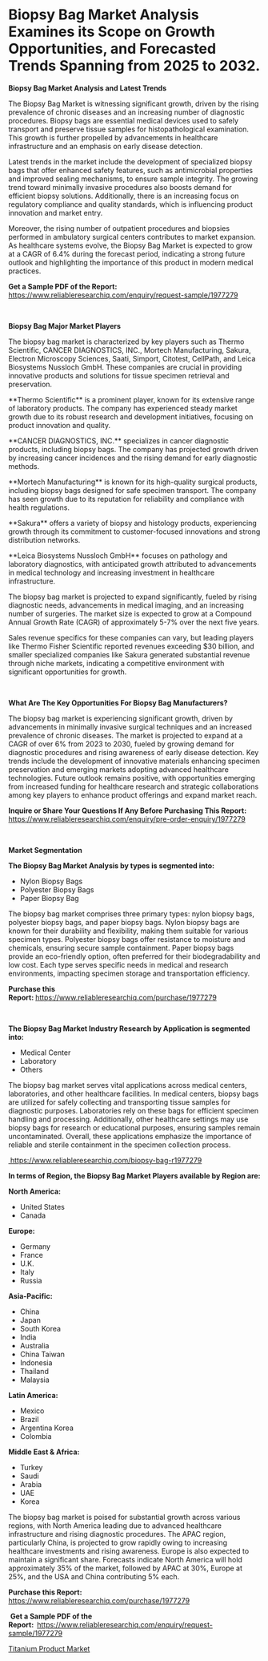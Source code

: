 <p><h1>Biopsy Bag Market Analysis Examines its Scope on Growth Opportunities, and Forecasted Trends Spanning from 2025 to 2032.</h1></p><p><strong>Biopsy Bag Market Analysis and Latest Trends</strong></p>
<p><p>The Biopsy Bag Market is witnessing significant growth, driven by the rising prevalence of chronic diseases and an increasing number of diagnostic procedures. Biopsy bags are essential medical devices used to safely transport and preserve tissue samples for histopathological examination. This growth is further propelled by advancements in healthcare infrastructure and an emphasis on early disease detection. </p><p>Latest trends in the market include the development of specialized biopsy bags that offer enhanced safety features, such as antimicrobial properties and improved sealing mechanisms, to ensure sample integrity. The growing trend toward minimally invasive procedures also boosts demand for efficient biopsy solutions. Additionally, there is an increasing focus on regulatory compliance and quality standards, which is influencing product innovation and market entry.</p><p>Moreover, the rising number of outpatient procedures and biopsies performed in ambulatory surgical centers contributes to market expansion. As healthcare systems evolve, the Biopsy Bag Market is expected to grow at a CAGR of 6.4% during the forecast period, indicating a strong future outlook and highlighting the importance of this product in modern medical practices.</p></p>
<p><strong>Get a Sample PDF of the Report:&nbsp;</strong> <a href="https://www.reliableresearchiq.com/enquiry/request-sample/1977279?utm_campaign=2757&utm_medium=2&utm_source=Github&utm_content=ia&utm_term=01042025&utm_id=biopsy-bag">https://www.reliableresearchiq.com/enquiry/request-sample/1977279</a></p>
<p>&nbsp;</p>
<p><strong>Biopsy Bag Major Market Players</strong></p>
<p><p>The biopsy bag market is characterized by key players such as Thermo Scientific, CANCER DIAGNOSTICS, INC., Mortech Manufacturing, Sakura, Electron Microscopy Sciences, Saati, Simport, Citotest, CellPath, and Leica Biosystems Nussloch GmbH. These companies are crucial in providing innovative products and solutions for tissue specimen retrieval and preservation.</p><p>**Thermo Scientific** is a prominent player, known for its extensive range of laboratory products. The company has experienced steady market growth due to its robust research and development initiatives, focusing on product innovation and quality. </p><p>**CANCER DIAGNOSTICS, INC.** specializes in cancer diagnostic products, including biopsy bags. The company has projected growth driven by increasing cancer incidences and the rising demand for early diagnostic methods. </p><p>**Mortech Manufacturing** is known for its high-quality surgical products, including biopsy bags designed for safe specimen transport. The company has seen growth due to its reputation for reliability and compliance with health regulations.</p><p>**Sakura** offers a variety of biopsy and histology products, experiencing growth through its commitment to customer-focused innovations and strong distribution networks.</p><p>**Leica Biosystems Nussloch GmbH** focuses on pathology and laboratory diagnostics, with anticipated growth attributed to advancements in medical technology and increasing investment in healthcare infrastructure.</p><p>The biopsy bag market is projected to expand significantly, fueled by rising diagnostic needs, advancements in medical imaging, and an increasing number of surgeries. The market size is expected to grow at a Compound Annual Growth Rate (CAGR) of approximately 5-7% over the next five years.</p><p>Sales revenue specifics for these companies can vary, but leading players like Thermo Fisher Scientific reported revenues exceeding $30 billion, and smaller specialized companies like Sakura generated substantial revenue through niche markets, indicating a competitive environment with significant opportunities for growth.</p></p>
<p>&nbsp;</p>
<p><strong>What Are The Key Opportunities For Biopsy Bag Manufacturers?</strong></p>
<p><p>The biopsy bag market is experiencing significant growth, driven by advancements in minimally invasive surgical techniques and an increased prevalence of chronic diseases. The market is projected to expand at a CAGR of over 6% from 2023 to 2030, fueled by growing demand for diagnostic procedures and rising awareness of early disease detection. Key trends include the development of innovative materials enhancing specimen preservation and emerging markets adopting advanced healthcare technologies. Future outlook remains positive, with opportunities emerging from increased funding for healthcare research and strategic collaborations among key players to enhance product offerings and expand market reach.</p></p>
<p><strong>Inquire or Share Your Questions If Any Before Purchasing This Report:</strong> <a href="https://www.reliableresearchiq.com/enquiry/pre-order-enquiry/1977279?utm_campaign=2757&utm_medium=2&utm_source=Github&utm_content=ia&utm_term=01042025&utm_id=biopsy-bag">https://www.reliableresearchiq.com/enquiry/pre-order-enquiry/1977279</a></p>
<p>&nbsp;</p>
<p><strong>Market Segmentation</strong></p>
<p><strong>The Biopsy Bag Market Analysis by types is segmented into:</strong></p>
<p><ul><li>Nylon Biopsy Bags</li><li>Polyester Biopsy Bags</li><li>Paper Biopsy Bag</li></ul></p>
<p><p>The biopsy bag market comprises three primary types: nylon biopsy bags, polyester biopsy bags, and paper biopsy bags. Nylon biopsy bags are known for their durability and flexibility, making them suitable for various specimen types. Polyester biopsy bags offer resistance to moisture and chemicals, ensuring secure sample containment. Paper biopsy bags provide an eco-friendly option, often preferred for their biodegradability and low cost. Each type serves specific needs in medical and research environments, impacting specimen storage and transportation efficiency.</p></p>
<p><strong>Purchase this Report:&nbsp;</strong><a href="https://www.reliableresearchiq.com/purchase/1977279?utm_campaign=2757&utm_medium=2&utm_source=Github&utm_content=ia&utm_term=01042025&utm_id=biopsy-bag">https://www.reliableresearchiq.com/purchase/1977279</a></p>
<p>&nbsp;</p>
<p><strong>The Biopsy Bag Market Industry Research by Application is segmented into:</strong></p>
<p><ul><li>Medical Center</li><li>Laboratory</li><li>Others</li></ul></p>
<p><p>The biopsy bag market serves vital applications across medical centers, laboratories, and other healthcare facilities. In medical centers, biopsy bags are utilized for safely collecting and transporting tissue samples for diagnostic purposes. Laboratories rely on these bags for efficient specimen handling and processing. Additionally, other healthcare settings may use biopsy bags for research or educational purposes, ensuring samples remain uncontaminated. Overall, these applications emphasize the importance of reliable and sterile containment in the specimen collection process.</p></p>
<p><a href="https://www.reliableresearchiq.com/biopsy-bag-r1977279?utm_campaign=2757&utm_medium=2&utm_source=Github&utm_content=ia&utm_term=01042025&utm_id=biopsy-bag">&nbsp;https://www.reliableresearchiq.com/biopsy-bag-r1977279</a></p>
<p><strong>In terms of Region, the Biopsy Bag Market Players available by Region are:</strong></p>
<p>
    <p> <strong> North America: </strong>
        <ul>
            <li>United States</li>
            <li>Canada</li>
        </ul>
        </p> 
    <p> <strong> Europe: </strong>
        <ul>
            <li>Germany</li>
            <li>France</li>
            <li>U.K.</li>
            <li>Italy</li>
            <li>Russia</li>
        </ul>
        </p> 
    <p> <strong> Asia-Pacific: </strong>
        <ul>
            <li>China</li>
            <li>Japan</li>
            <li>South Korea</li>
            <li>India</li>
            <li>Australia</li>
            <li>China Taiwan</li>
            <li>Indonesia</li>
            <li>Thailand</li>
            <li>Malaysia</li>
        </ul>
        </p> 
    <p> <strong> Latin America: </strong>
        <ul>
            <li>Mexico</li>
            <li>Brazil</li>
            <li>Argentina Korea</li>
            <li>Colombia</li>
        </ul>
        </p> 
    <p> <strong> Middle East & Africa: </strong>
        <ul>
            <li>Turkey</li>
            <li>Saudi</li>
            <li>Arabia</li>
            <li>UAE</li>
            <li>Korea</li>
        </ul>
    </p>
    </p>
<p><p>The biopsy bag market is poised for substantial growth across various regions, with North America leading due to advanced healthcare infrastructure and rising diagnostic procedures. The APAC region, particularly China, is projected to grow rapidly owing to increasing healthcare investments and rising awareness. Europe is also expected to maintain a significant share. Forecasts indicate North America will hold approximately 35% of the market, followed by APAC at 30%, Europe at 25%, and the USA and China contributing 5% each.</p></p>
<p><strong>Purchase this Report: </strong><a href="https://www.reliableresearchiq.com/purchase/1977279?utm_campaign=2757&utm_medium=2&utm_source=Github&utm_content=ia&utm_term=01042025&utm_id=biopsy-bag">https://www.reliableresearchiq.com/purchase/1977279</a></p>
<p>&nbsp;<strong>Get a Sample PDF of the Report:&nbsp;&nbsp;</strong><a href="https://www.reliableresearchiq.com/enquiry/request-sample/1977279?utm_campaign=2757&utm_medium=2&utm_source=Github&utm_content=ia&utm_term=01042025&utm_id=biopsy-bag">https://www.reliableresearchiq.com/enquiry/request-sample/1977279</a></p>
<p><strong></strong></p>
<p><p><a href="https://github.com/arifasabeygb/Market-Research-Report-List-1/blob/main/titanium-product-market.md?utm_campaign=2757&utm_medium=2&utm_source=Github&utm_content=ia&utm_term=01042025&utm_id=biopsy-bag">Titanium Product Market</a></p></p>